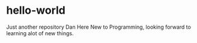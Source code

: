 # hello-world
Just another repository
Dan Here
New to Programming, looking forward to learning alot of new things.
